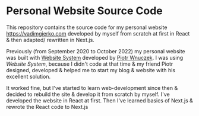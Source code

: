 # Personal Website Source Code

This repository contains the source code for my personal website https://vadimgierko.com developed by myself from scratch at first in React & then adapted/ rewritten in Next.js.

Previously (from September 2020 to October 2022) my personal website was built with [Website System](https://github.com/PiotrWnuczek/WebsiteSystem) developed by [Piotr Wnuczek](https://github.com/piotrwnuczek). I was using *Website System*, because I didn't code at that time & my friend Piotr designed, developed & helped me to start my blog & website with his excellent solution.

It worked fine, but I've started to learn web-development since then & decided to rebuild the site & develop it from scratch by myself.
I've developed the website in React at first. Then I've learned basics of Next.js & rewrote the React code to Next.js